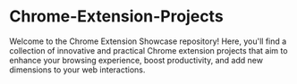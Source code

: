 # Chrome-Extension-Projects
Welcome to the Chrome Extension Showcase repository! Here, you'll find a collection of innovative and practical Chrome extension projects that aim to enhance your browsing experience, boost productivity, and add new dimensions to your web interactions. 
